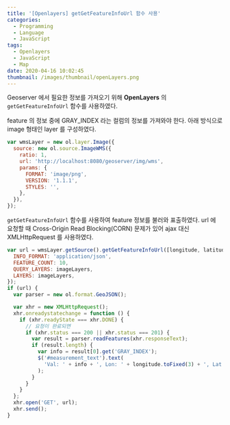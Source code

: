 ```yaml
---
title: '[Openlayers] getGetFeatureInfoUrl 함수 사용'
categories:
  - Programming
  - Language
  - JavaScript
tags:
  - Openlayers
  - JavaScript
  - Map
date: 2020-04-16 10:02:45
thumbnail: /images/thumbnail/openLayers.png
---
```


Geoserver 에서 필요한 정보를 가져오기 위해 **OpenLayers** 의 `getGetFeatureInfoUrl` 함수를 사용하였다.

feature 의 정보 중에 GRAY_INDEX 라는 컬럼의 정보를 가져와야 한다.
아래 방식으로 image 형태인 layer 를 구성하였다.

```js
var wmsLayer = new ol.layer.Image({
  source: new ol.source.ImageWMS({
    ratio: 1,
    url: 'http://localhost:8080/geoserver/img/wms',
    params: {
      FORMAT: 'image/png',
      VERSION: '1.1.1',
      STYLES: '',
    },
  }),
});
```

`getGetFeatureInfoUrl` 함수를 사용하여 feature 정보를 불러와 표출하였다.
url 에 요청할 때 Cross-Origin Read Blocking(CORN) 문제가 있어 ajax 대신 XMLHttpRequest 를 사용하였다.

```js
var url = wmsLayer.getSource().getGetFeatureInfoUrl([longitude, latitude], view.getResolution(), view.getProjection(), {
  INFO_FORMAT: 'application/json',
  FEATURE_COUNT: 10,
  QUERY_LAYERS: imageLayers,
  LAYERS: imageLayers,
});
if (url) {
  var parser = new ol.format.GeoJSON();

  var xhr = new XMLHttpRequest();
  xhr.onreadystatechange = function () {
    if (xhr.readyState === xhr.DONE) {
      // 요청이 완료되면
      if (xhr.status === 200 || xhr.status === 201) {
        var result = parser.readFeatures(xhr.responseText);
        if (result.length) {
          var info = result[0].get('GRAY_INDEX');
          $('#measurement_text').text(
            'Val: ' + info + ', Lon: ' + longitude.toFixed(3) + ', Lat: ' + latitude.toFixed(3)
          );
        }
      }
    }
  };
  xhr.open('GET', url);
  xhr.send();
}
```
